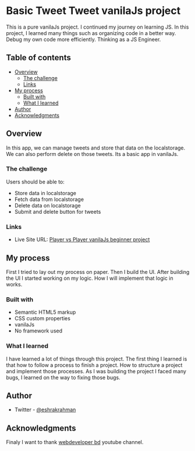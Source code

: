 # Basic Tweet Tweet vanilaJs project

This is a pure vanilaJs project. I continued my journey on learning JS. In this project, I learned many things such as organizing code in a better way. Debug my own code more efficiently. Thinking as a JS Engineer.

## Table of contents

- [Overview](#overview)
  - [The challenge](#the-challenge)
  - [Links](#links)
- [My process](#my-process)
  - [Built with](#built-with)
  - [What I learned](#what-i-learned)
- [Author](#author)
- [Acknowledgments](#acknowledgments)


## Overview
In this app, we can manage tweets and store that data on the localstorage. We can also perform delete on those tweets. Its a basic app in vanilaJs.

### The challenge

Users should be able to:

- Store data in localstorage
- Fetch data from localstorage
- Delete data on localstorage
- Submit and delete button for tweets

### Links

- Live Site URL: [Player vs Player vanilaJs beginner project](https://eshrakrahman.github.io/tweetapp/)

## My process
First I tried to lay out my process on paper. Then I build the UI. After building the UI I started working on
my logic. How I will implement that logic in works.

### Built with

- Semantic HTML5 markup
- CSS custom properties
- vanilaJs
- No framework used



### What I learned

I have learned a lot of things through this project. The first thing I learned is that how to follow a process to finish a project. How to structure a project and implement those processes. As I was building the project I faced many bugs, I learned on the way to fixing those bugs.

## Author


- Twitter - [@eshrakrahman](https://www.twitter.com/eshrakrahman)


## Acknowledgments

Finaly I want to thank [webdeveloper bd](https://www.youtube.com/c/webdeveloperbd) youtube channel.
